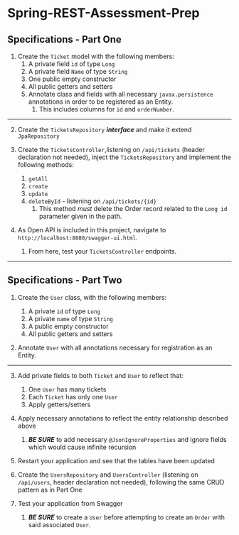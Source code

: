 # Spring-REST-Assessment-Prep



## Specifications - Part One

1. Create the `Ticket` model with the following members:
    1. A private field `id` of type `Long`
    2. A private field `Name` of type `String`
    3. One public  empty constructor
    4. All public getters and setters
    5. Annotate class and fields with all necessary `javax.persistence` annotations in order to be registered as an Entity.
        1. This includes columns for `id` and `orderNumber`.
    
---

2. Create the `TicketsRepository` ***interface*** and make it extend `JpaRepository`

3. Create the `TicketsController`,listening on `/api/tickets` (header declaration not needed), inject the `TicketsRepository` and implement the following methods:
    1. `getAll`
    2. `create`
    3. `update`
    4. `deleteById` - listening on `/api/tickets/{id}`
        1. This method *must* delete the Order record related to the `Long id` parameter given in the path.


4. As Open API is included in this project, navigate to `http://localhost:8080/swagger-ui.html`.
    1. From here, test your `TicketsController` endpoints.

---
## Specifications - Part Two

1. Create the `User` class, with the following members:
    1. A private `id` of type `Long`
    2. A private `name` of type `String`
    3. A public empty constructor
    4. All public getters and setters


2. Annotate `User` with all annotations necessary for registration as an Entity.

---

3. Add private fields to both `Ticket` and `User` to reflect that:
    1. One `User` has many tickets
    2. Each `Ticket` has only one `User`
    3. Apply getters/setters


4. Apply necessary annotations to reflect the entity relationship described above
    1. ***BE SURE*** to add necessary `@JsonIgnoreProperties` and ignore fields which would cause infinite recursion


5. Restart your application and see that the tables have been updated


6. Create the `UsersRepository` and `UsersController` (listening on `/api/users`, header declaration not needed), following the same CRUD pattern as in Part One


7. Test your application from Swagger
    1. ***BE SURE*** to create a `User` before attempting to create an `Order` with said associated `User`.
 
